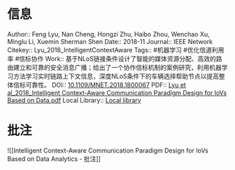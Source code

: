 # 信息
Author:: Feng Lyu, Nan Cheng, Hongzi Zhu, Haibo Zhou, Wenchao Xu, Minglu Li, Xuemin Sherman Shen
Date:: 2018-11
Journal:: IEEE Network
Citekey:: Lyu_2018_IntelligentContextAware
Tags:: #机器学习 #优化信道利用率 #信标协作
Work:: 基于NLoS链接条件设计了智能的媒体资源分配、高效的路由建立和可靠的安全消息广播；给出了一个协作信标机制的案例研究，利用机器学习方法学习实时链路上下文信息，深度NLoS条件下的车辆选择帮助节点以提高整体信标可靠性。
DOI:: [10.1109/MNET.2018.1800067](https://doi.org/10.1109/MNET.2018.1800067)
PDF:: [Lyu et al_2018_Intelligent Context-Aware Communication Paradigm Design for IoVs Based on Data.pdf](zotero://open-pdf/library/items/XCIBX447)
Local Library:: [Local library](zotero://select/items/1_W4GVIERL)

# 批注
![[Intelligent Context-Aware Communication Paradigm Design for IoVs Based on Data Analytics - 批注]]